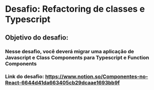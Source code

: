 # Desafio: Refactoring de classes e Typescript

## Objetivo do desafio:
### Nesse desafio, você deverá migrar uma aplicação de Javascript e Class Components para Typescript e Function Components

### Link do desafio: https://www.notion.so/Componentes-no-React-6644d41da663405cb29dcaae1693bb9f